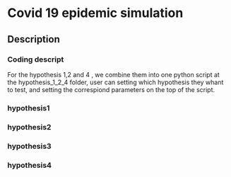 # Covid 19 epidemic simulation
## Description


### Coding descript
For the hypothesis 1,2 and 4 , we combine them into one python script at the hypothesis_1_2_4 folder, user can setting which hypothesis they whant to test, and setting the correspiond parameters on the top of the script. 

### hypothesis1

### hypothesis2

### hypothesis3

### hypothesis4

